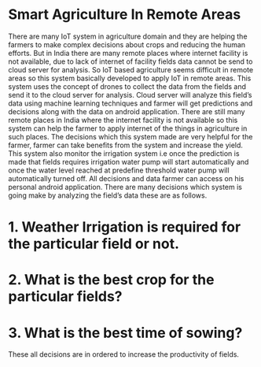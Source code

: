 # Smart Agriculture In Remote Areas
There are many IoT system in agriculture domain and they are helping the farmers to make complex decisions about crops and reducing the human efforts.
But in India there are many remote places where internet facility is not available, due to lack of internet of facility fields data cannot be send to cloud server for analysis. So IoT based agriculture seems difficult in remote areas so this system basically developed to apply IoT in remote areas. 
This system uses the concept of drones to collect the data from the fields and send it to the cloud server for analysis. Cloud server will analyze this field’s data using machine learning techniques and farmer will get predictions and decisions along with the data on android application.
There are still many remote places in India where the internet facility is not available so this system can help the farmer to apply internet of the things in agriculture in such places. The decisions which this system made are very helpful for the farmer, farmer can take benefits from the system and increase the yield.
This system also monitor the irrigation system i.e once the prediction is made that fields requires irrigation water pump will start automatically and once the water level reached at predefine threshold water pump will automatically turned off. All decisions and data farmer can access on his personal android application.
There are many decisions which system is going make by analyzing the field’s data these are as follows.
# 1.	Weather Irrigation is required for the particular field or not.
# 2.	What is the best crop for the particular fields?
# 3.	What is the best time of sowing?
These all decisions are in ordered to increase the productivity of fields.


